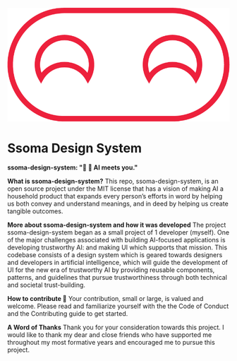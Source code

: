 ![ssoma-design-system-logo](ssoma-design-system-logo.png)
# Ssoma Design System

**ssoma-design-system: "🧠 💬 AI meets you."**

**What is ssoma-design-system?**
This repo, ssoma-design-system, is an open source project under the MIT license that has a vision of making AI a household product that expands every person’s efforts in word by helping us both convey and understand meanings, and in deed by helping us create tangible outcomes.

**More about ssoma-design-system and how it was developed**
The project ssoma-design-system began as a small project of 1 developer (myself). One of the major challenges associated with building AI-focused applications is developing trustworthy AI: and making UI which supports that mission. This codebase consists of a design system which is geared towards designers and developers in artificial intelligence, which will guide the development of UI for the new era of trustworthy AI by providing reusable components, patterns, and guidelines that pursue trustworthiness through both technical and societal trust-building.

**How to contribute 🤝**
Your contribution, small or large, is valued and welcome. Please read and familiarize yourself with the the Code of Conduct and the Contributing guide to get started.

**A Word of Thanks**
Thank you for your consideration towards this project. I would like to thank my dear and close friends who have supported me throughout my most formative years and encouraged me to pursue this project.